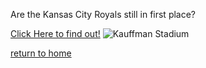 Are the Kansas City Royals still in first place?

[Click Here to find out!](https://www.mlb.com/standings)
![Kauffman Stadium](https://user-images.githubusercontent.com/70083566/117043623-19735d80-acd3-11eb-803b-e1729ce0d330.jpg)

[return to home](./README.md)
